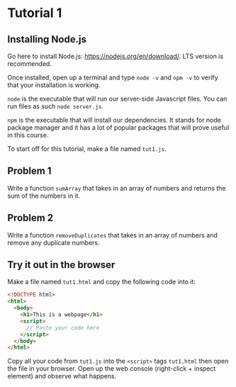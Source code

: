 # Tutorial 1

## Installing Node.js

Go here to install Node.js: https://nodejs.org/en/download/. LTS version is recommended.

Once installed, open up a terminal and type `node -v` and `npm -v` to verify that your installation is working.

`node` is the executable that will run our server-side Javascript files. You can run files as such `node server.js`.

`npm` is the executable that will install our dependencies. It stands for node package manager and it has a lot of popular packages that will prove useful in this course.

To start off for this tutorial, make a file named `tut1.js`.

## Problem 1

Write a function `sumArray` that takes in an array of numbers and returns the sum of the numbers in it.

## Problem 2

Write a function `removeDuplicates` that takes in an array of numbers and remove any duplicate numbers.

## Try it out in the browser

Make a file named `tut1.html` and copy the following code into it:

```html
<!DOCTYPE html>
<html>
  <body>
    <h1>This is a webpage</h1>
    <script>
      // Paste your code here
    </script>
  </body>
</html>
```

Copy all your code from `tut1.js` into the `<script>` tags `tut1.html` then open the file in your browser. Open up the web console (right-click + inspect element) and observe what happens.
